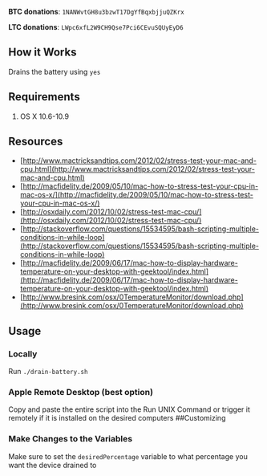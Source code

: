   **BTC donations**: `1NANWvtGH8u3bzwT17DgYfBqxbjjuQZKrx`

  **LTC donations**: `LWpc6xfL2W9CH9Qse7Pci6CEvuSQUyEyD6`
  
## How it Works
Drains the battery using `yes`
## Requirements
1. OS X 10.6-10.9

## Resources

+ [http://www.mactricksandtips.com/2012/02/stress-test-your-mac-and-cpu.html](http://www.mactricksandtips.com/2012/02/stress-test-your-mac-and-cpu.html)
+ [http://macfidelity.de/2009/05/10/mac-how-to-stress-test-your-cpu-in-mac-os-x/](http://macfidelity.de/2009/05/10/mac-how-to-stress-test-your-cpu-in-mac-os-x/)
+ [http://osxdaily.com/2012/10/02/stress-test-mac-cpu/](http://osxdaily.com/2012/10/02/stress-test-mac-cpu/)
+ [http://stackoverflow.com/questions/15534595/bash-scripting-multiple-conditions-in-while-loop](http://stackoverflow.com/questions/15534595/bash-scripting-multiple-conditions-in-while-loop)
+ [http://macfidelity.de/2009/06/17/mac-how-to-display-hardware-temperature-on-your-desktop-with-geektool/index.html](http://macfidelity.de/2009/06/17/mac-how-to-display-hardware-temperature-on-your-desktop-with-geektool/index.html)
+ [http://www.bresink.com/osx/0TemperatureMonitor/download.php](http://www.bresink.com/osx/0TemperatureMonitor/download.php)

## Usage 
### Locally
Run `./drain-battery.sh` 
### Apple Remote Desktop (best option)
Copy and paste the entire script into the Run UNIX Command or trigger it remotely if it is installed on the desired computers
##Customizing
### Make Changes to the Variables
Make sure to set the `desiredPercentage` variable to what percentage you want the device drained to
